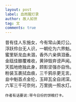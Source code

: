 ```yaml
---
layout: post
label: 血雨腥灯录
author: 故人如世
tag: 文
comments: true
---
```

    
昔有佳人东施女，今有常山美灯公。
<br>浮跃伶台无人识，一朝伦为六界魁。
<br>蜜里斩龙血未涸，香外六亲俱泪垂。
<br>金瓯佳酿覆难收，黄钟毁弃谤声闻。
<br>天孤地绝独此身，顾影坚强亦自怜。
<br>粉装玉裹拭血痕，三千鸦杀更无言。
<br>韭中魁首点金伦，玉碎瓦全自闭深。
<br>六军三千可奈何，万里挑一照水灯。


    作者有话要说:带今日份的饼粮打卡。